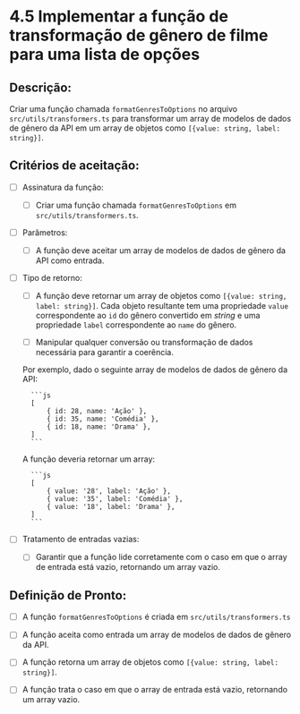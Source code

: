 # 4.5 Implementar a função de transformação de gênero de filme para uma lista de opções

## Descrição:

Criar uma função chamada `formatGenresToOptions` no arquivo `src/utils/transformers.ts` para transformar um array de modelos de dados de gênero da API em um array de objetos como `[{value: string, label: string}]`.

## Critérios de aceitação:

- [ ] Assinatura da função:

     - [ ] Criar uma função chamada `formatGenresToOptions` em `src/utils/transformers.ts`.

- [ ] Parâmetros:

     - [ ] A função deve aceitar um array de modelos de dados de gênero da API como entrada.

- [ ] Tipo de retorno:

     - [ ] A função deve retornar um array de objetos como `[{value: string, label: string}]`. Cada objeto resultante tem uma propriedade `value` correspondente ao `id` do gênero convertido em _string_ e uma propriedade `label` correspondente ao `name` do gênero.

     - [ ] Manipular qualquer conversão ou transformação de dados necessária para garantir a coerência.

    Por exemplo, dado o seguinte array de modelos de dados de gênero da API:

        ```js
        [
            { id: 28, name: 'Ação' },
            { id: 35, name: 'Comédia' },
            { id: 18, name: 'Drama' },
        ]
        ```

     A função deveria retornar um array:

        ```js
        [
            { value: '28', label: 'Ação' },
            { value: '35', label: 'Comédia' },
            { value: '18', label: 'Drama' },
        ]
        ```

- [ ] Tratamento de entradas vazias:

     - [ ] Garantir que a função lide corretamente com o caso em que o array de entrada está vazio, retornando um array vazio.

## Definição de Pronto:

- [ ] A função `formatGenresToOptions` é criada em `src/utils/transformers.ts`

- [ ] A função aceita como entrada um array de modelos de dados de gênero da API.

- [ ] A função retorna um array de objetos como `[{value: string, label: string}]`.

- [ ] A função trata o caso em que o array de entrada está vazio, retornando um array vazio.
